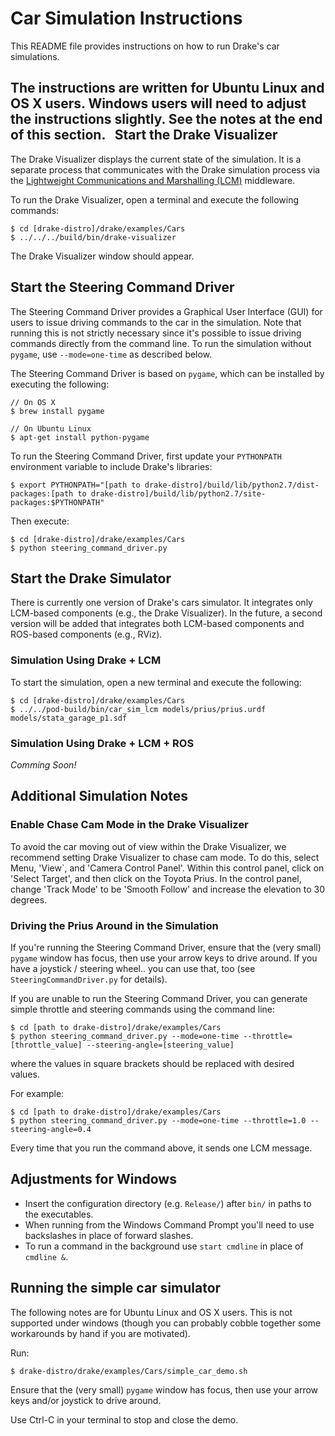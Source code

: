 Car Simulation Instructions
===========================

This README file provides instructions on how to run Drake's car simulations.

The instructions are written for Ubuntu Linux and OS X users. Windows users will
need to adjust the instructions slightly. See the notes at the end of this
section.
 
Start the Drake Visualizer
--------------------------

The Drake Visualizer displays the current state of the simulation. It is a
separate process that communicates with the Drake simulation process via the
[Lightweight Communications and Marshalling (LCM)](https://lcm-proj.github.io/)
middleware.

To run the Drake Visualizer, open a terminal and execute the following commands:

```
$ cd [drake-distro]/drake/examples/Cars
$ ../../../build/bin/drake-visualizer
```

The Drake Visualizer window should appear.

Start the Steering Command Driver
---------------------------------

The Steering Command Driver provides a Graphical User Interface (GUI) for users
to issue driving commands to the car in the simulation. Note that running this
is not strictly necessary since it's possible to issue driving commands directly
from the command line. To run the simulation without `pygame`, use `--mode=one-time`
as described below.

The Steering Command Driver is based on `pygame`, which can be installed by
executing the following:

```
// On OS X
$ brew install pygame

// On Ubuntu Linux
$ apt-get install python-pygame
```

To run the Steering Command Driver, first update your `PYTHONPATH` environment
variable to include Drake's libraries:

```
$ export PYTHONPATH="[path to drake-distro]/build/lib/python2.7/dist-packages:[path to drake-distro]/build/lib/python2.7/site-packages:$PYTHONPATH"
```

Then execute:

```
$ cd [drake-distro]/drake/examples/Cars
$ python steering_command_driver.py
```

Start the Drake Simulator
-------------------------

There is currently one version of Drake's cars simulator. It integrates only
LCM-based components (e.g., the Drake Visualizer). In the future, a second version
will be added that integrates both LCM-based components and ROS-based components
(e.g., RViz).

### Simulation Using Drake + LCM

To start the simulation, open a new terminal and execute the following:

```
$ cd [drake-distro]/drake/examples/Cars
$ ../../pod-build/bin/car_sim_lcm models/prius/prius.urdf models/stata_garage_p1.sdf
```

### Simulation Using Drake + LCM + ROS

*Comming Soon!*

Additional Simulation Notes
---------------------------

### Enable Chase Cam Mode in the Drake Visualizer

To avoid the car moving out of view within the Drake Visualizer, we recommend
setting Drake Visualizer to chase cam mode.  To do this, select Menu, 'View`,
and 'Camera Control Panel'. Within this control panel, click on 'Select Target',
and then click on the Toyota Prius.  In the control panel, change 'Track Mode'
to be 'Smooth Follow' and increase the elevation to 30 degrees.

### Driving the Prius Around in the Simulation

If you're running the Steering Command Driver, ensure that the (very small)
`pygame` window has focus, then use your arrow keys to drive around. If you have
a joystick / steering wheel.. you can use that, too (see
`SteeringCommandDriver.py` for details).

If you are unable to run the Steering Command Driver, you can generate simple
throttle and steering commands using the command line:

```
$ cd [path to drake-distro]/drake/examples/Cars
$ python steering_command_driver.py --mode=one-time --throttle=[throttle_value] --steering-angle=[steering_value]
```
where the values in square brackets should be replaced with desired values.

For example:

```
$ cd [path to drake-distro]/drake/examples/Cars
$ python steering_command_driver.py --mode=one-time --throttle=1.0 --steering-angle=0.4
```

Every time that you run the command above, it sends one LCM message.


Adjustments for Windows
-----------------------
- Insert the configuration directory (e.g. `Release/`) after `bin/` in paths to
the executables.
- When running from the Windows Command Prompt you'll need to use backslashes in
place of forward slashes.
- To run a command in the background use `start cmdline` in place of `cmdline &`.

Running the simple car simulator
--------------------------------

The following notes are for Ubuntu Linux and OS X users.
This is not supported under windows (though you can probably cobble
together some workarounds by hand if you are motivated).

Run:
```
$ drake-distro/drake/examples/Cars/simple_car_demo.sh
```

Ensure that the (very small) `pygame` window has focus, then use your
arrow keys and/or joystick to drive around.

Use Ctrl-C in your terminal to stop and close the demo.
